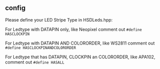 ## config
Please define your LED Stripe Type in HSDLeds.hpp:

For Ledtype with DATAPIN only, like Neopixel comment out
`#define HASCLOCKPIN`

For Ledtype with DATAPIN AND COLORORDER, like WS2811 comment out
`#define HASCLOCKPINANDCOLORORDER`

For Ledtype that has DATAPIN, CLOCKPIN an COLORORDER, like APA102, comment out `#define HASALL`
